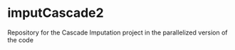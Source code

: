 # imputCascade2
Repository for the Cascade Imputation project in the parallelized version of the code
